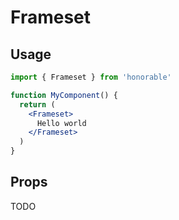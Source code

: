 # Frameset

## Usage

```jsx
import { Frameset } from 'honorable'

function MyComponent() {
  return (
    <Frameset>
      Hello world
    </Frameset>
  )
}
```

## Props

TODO
